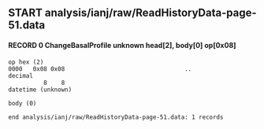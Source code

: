 ## START analysis/ianj/raw/ReadHistoryData-page-51.data
#### RECORD 0 ChangeBasalProfile unknown head[2], body[0] op[0x08]

    op hex (2)
    0000   0x08 0x08                                  ..
    decimal
              8    8
    datetime (unknown)

    body (0)

`end analysis/ianj/raw/ReadHistoryData-page-51.data: 1 records`
